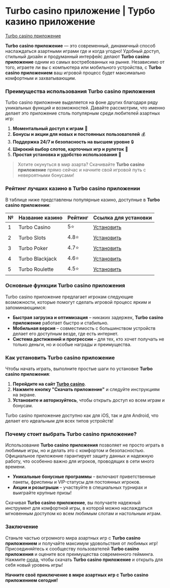 # Turbo casino приложение | Турбо казино приложение 

[Turbo casino приложение](https://turbo-casino.ch/TURVK)

**Turbo casino приложение** — это современный, динамичный способ наслаждаться азартными играми где и когда угодно! Удобный доступ, стильный дизайн и продуманный интерфейс делают **Turbo casino приложение** одним из самых востребованных на рынке. Независимо от того, играете ли вы с компьютера или мобильного устройства, с **Turbo casino приложением** ваш игровой процесс будет максимально комфортным и захватывающим. 

### Преимущества использования Turbo casino приложения
Turbo casino приложение выделяется на фоне других благодаря ряду уникальных функций и возможностей. Давайте рассмотрим, что именно делает это приложение столь популярным среди любителей азартных игр:

1. **Моментальный доступ к играм** 🎰
2. **Бонусы и акции для новых и постоянных пользователей** 💰
3. **Поддержка 24/7 и безопасность на высшем уровне** 🔒
4. **Широкий выбор слотов, карточных игр и рулеток** 🎲
5. **Простая установка и удобство использования** 📲

> Хотите окунуться в мир азарта? Скачивайте **Turbo casino приложение** прямо сейчас и начните свой игровой путь с невероятными бонусами!

### Рейтинг лучших казино в Turbo casino приложении

В таблице ниже представлены популярные казино, доступные в **Turbo casino приложении**:

| № | Название казино          | Рейтинг | Ссылка для установки                          |
|---|---------------------------|---------|-----------------------------------------------|
| 1 | Turbo Casino              | 5⭐️    | [Установить](https://turbo-casino.ch/TURVK)  |
| 2 | Turbo Slots               | 4.8⭐️  | [Установить](https://turbo-casino.ch/TURVK)  |
| 3 | Turbo Poker               | 4.7⭐️  | [Установить](https://turbo-casino.ch/TURVK)  |
| 4 | Turbo Blackjack           | 4.6⭐️  | [Установить](https://turbo-casino.ch/TURVK)  |
| 5 | Turbo Roulette            | 4.5⭐️  | [Установить](https://turbo-casino.ch/TURVK)  |

### Основные функции Turbo casino приложения

Turbo casino приложение предлагает игрокам следующие возможности, которые помогут сделать игровой процесс ярким и запоминающимся:

- **Быстрая загрузка и оптимизация** – никаких задержек, **Turbo casino приложение** работает быстро и стабильно.
- **Мобильная версия** – совместимость с большинством устройств делает его доступным везде, где есть интернет.
- **Система достижений и прогрессии** – для тех, кто хочет получать не только деньги, но и особые награды и преимущества.

### Как установить Turbo casino приложение

Чтобы начать играть, выполните простые шаги по установке **Turbo casino приложения**:

1. **Перейдите на сайт [Turbo casino](https://turbo-casino.ch/TURVK)**.
2. **Нажмите кнопку "Скачать приложение"** и следуйте инструкциям на экране.
3. **Установите и авторизуйтесь**, чтобы открыть доступ ко всем играм и бонусам.

Turbo casino приложение доступно как для iOS, так и для Android, что делает его идеальным для всех типов устройств!

### Почему стоит выбрать Turbo casino приложение?

Использование **Turbo casino приложения** позволяет не просто играть в любимые игры, но и делать это с комфортом и безопасностью. Официальное приложение гарантирует защиту данных и надежную работу, что особенно важно для игроков, проводящих в сети много времени.

- **Уникальные бонусные программы** – включают приветственные пакеты, фриспины и VIP-статусы для постоянных игроков.
- **Акции и розыгрыши** – участвуйте в специальных турнирах и выиграйте крупные призы!

Скачивая **Turbo casino приложение**, вы получаете надежный инструмент для комфортной игры, в которой можно наслаждаться мгновенным доступом ко всем любимым слотам и настольным играм.

### Заключение

Станьте частью огромного мира азартных игр с **Turbo casino приложением** и получайте максимум удовольствия от любимых игр! Присоединяйтесь к сообществу пользователей **Turbo casino приложения** и оцените все преимущества современного гейминга. Нажмите [сюда](https://turbo-casino.ch/TURVK), чтобы скачать **Turbo casino приложение** и открыть для себя новый уровень игры!

**Начните своё приключение в мире азартных игр с Turbo casino приложением сегодня!**
